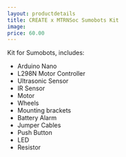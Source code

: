 ```yaml
---
layout: productdetails
title: CREATE x MTRNSoc Sumobots Kit
image:
price: 60.00
---
```


Kit for Sumobots, includes:

* Arduino Nano
* L298N Motor Controller
* Ultrasonic Sensor
* IR Sensor
* Motor
* Wheels
* Mounting brackets
* Battery Alarm
* Jumper Cables
* Push Button
* LED
* Resistor

